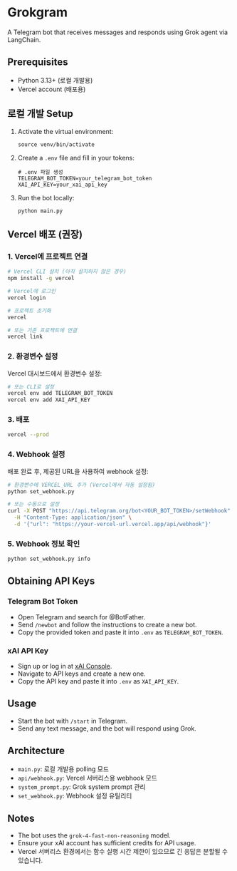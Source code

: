# Grokgram

A Telegram bot that receives messages and responds using Grok agent via LangChain.

## Prerequisites

- Python 3.13+ (로컬 개발용)
- Vercel account (배포용)

## 로컬 개발 Setup

1. Activate the virtual environment:

   ```
   source venv/bin/activate
   ```

2. Create a `.env` file and fill in your tokens:

   ```
   # .env 파일 생성
   TELEGRAM_BOT_TOKEN=your_telegram_bot_token
   XAI_API_KEY=your_xai_api_key
   ```

3. Run the bot locally:

   ```
   python main.py
   ```

## Vercel 배포 (권장)

### 1. Vercel에 프로젝트 연결

```bash
# Vercel CLI 설치 (아직 설치하지 않은 경우)
npm install -g vercel

# Vercel에 로그인
vercel login

# 프로젝트 초기화
vercel

# 또는 기존 프로젝트에 연결
vercel link
```

### 2. 환경변수 설정

Vercel 대시보드에서 환경변수 설정:

```bash
# 또는 CLI로 설정
vercel env add TELEGRAM_BOT_TOKEN
vercel env add XAI_API_KEY
```

### 3. 배포

```bash
vercel --prod
```

### 4. Webhook 설정

배포 완료 후, 제공된 URL을 사용하여 webhook 설정:

```bash
# 환경변수에 VERCEL_URL 추가 (Vercel에서 자동 설정됨)
python set_webhook.py

# 또는 수동으로 설정
curl -X POST "https://api.telegram.org/bot<YOUR_BOT_TOKEN>/setWebhook" \
  -H "Content-Type: application/json" \
  -d '{"url": "https://your-vercel-url.vercel.app/api/webhook"}'
```

### 5. Webhook 정보 확인

```bash
python set_webhook.py info
```

## Obtaining API Keys

### Telegram Bot Token

- Open Telegram and search for @BotFather.
- Send `/newbot` and follow the instructions to create a new bot.
- Copy the provided token and paste it into `.env` as `TELEGRAM_BOT_TOKEN`.

### xAI API Key

- Sign up or log in at [xAI Console](https://console.x.ai/).
- Navigate to API keys and create a new one.
- Copy the API key and paste it into `.env` as `XAI_API_KEY`.

## Usage

- Start the bot with `/start` in Telegram.
- Send any text message, and the bot will respond using Grok.

## Architecture

- `main.py`: 로컬 개발용 polling 모드
- `api/webhook.py`: Vercel 서버리스용 webhook 모드
- `system_prompt.py`: Grok system prompt 관리
- `set_webhook.py`: Webhook 설정 유틸리티

## Notes

- The bot uses the `grok-4-fast-non-reasoning` model.
- Ensure your xAI account has sufficient credits for API usage.
- Vercel 서버리스 환경에서는 함수 실행 시간 제한이 있으므로 긴 응답은 분할될 수 있습니다.